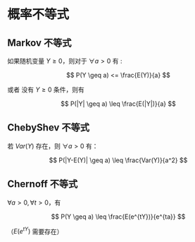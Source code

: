 # 概率不等式

## Markov 不等式

如果随机变量 $Y \geq 0$，则对于 $\forall a > 0$ 有 :

$$
P(Y \geq a) <= \frac{E(Y)}{a}
$$

或者 没有 $Y \geq 0$ 条件，则有

$$
P(|Y| \geq a) \leq \frac{E(|Y|)}{a}
$$

## ChebyShev 不等式

若 $Var(Y)$ 存在，则 $\forall a > 0$ 有：

$$
P(|Y-E(Y)| \geq a) \leq \frac{Var(Y)}{a^2}
$$

## Chernoff 不等式

$\forall a > 0, \forall t > 0$，有

$$
P(Y \geq a) \leq \frac{E(e^{tY})}{e^{ta}}
$$

（$E(e^{tY})$ 需要存在）

